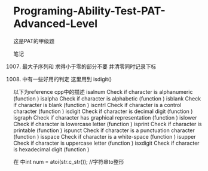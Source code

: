 # Programing-Ability-Test-PAT-Advanced-Level

这是PAT的甲级题


笔记


1007. 最大子序列和  求得小于零的部分不要 并清零同时记录下标


1100. <cctype> 中有一些好用的判定 这里用到 isdigit() 

以下为reference cpp中的描述
    isalnum Check if character is alphanumeric (function )
    isalpha Check if character is alphabetic (function )
    isblank Check if character is blank (function )
    iscntrl Check if character is a control character (function )
    isdigit Check if character is decimal digit (function )
    isgraph Check if character has graphical representation (function )
    islower Check if character is lowercase letter (function )
    isprint Check if character is printable (function )
    ispunct Check if character is a punctuation character (function )
    isspace Check if character is a white-space (function )
    isupper Check if character is uppercase letter (function )
    isxdigit Check if character is hexadecimal digit (function )

在 <cstdlib> 中int num = atoi(str.c_str()); //字符串to整形
